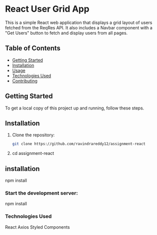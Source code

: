 # React User Grid App

This is a simple React web application that displays a grid layout of users fetched from the ReqRes API. It also includes a Navbar component with a "Get Users" button to fetch and display users from all pages.

## Table of Contents

- [Getting Started](#getting-started)
- [Installation](#installation)
- [Usage](#usage)
- [Technologies Used](#technologies-used)
- [Contributing](#contributing)
  

## Getting Started

To get a local copy of this project up and running, follow these steps.

## Installation

1. Clone the repository:

   ```bash
   git clone https://github.com/ravindrareddy12/assignment-react

2. cd assignment-react


  ## installation
 npm install

### Start the development server: 
 npm install
### Technologies Used
React
Axios
Styled Components
   

